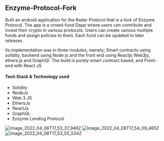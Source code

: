 
## Enzyme-Protocol-Fork

Built an android application for the Radar Protocol that is a fork of Enzyme Protocol.
The app is a crowd-fund Dapp where users can contribute and invest their crypto in various protocols. 
Users can create various multiple funds and assign policies to them. 
Each fund can be updated to later releases. 

Its implementation was in three modules, namely; Smart contracts using solidity, backend using Node js and the front end using Reactjs Web3js, ethers.js and GraphQl. 
The build is purely smart contract based, and Front-end with React JS

#### Tech Stack & Technology used
- Solidity 
- NodeJs
- Web 3 JS
- EthersJs 
- ReactJs
- GraphQL
- Enzyme Lending Protocol 

![image_2022_04_08T17_53_37_946Z](https://user-images.githubusercontent.com/81178958/162495767-cf0da4d9-e140-47b0-8250-a0f66d6c6233.png)
![image_2022_04_08T17_54_09_465Z](https://user-images.githubusercontent.com/81178958/162495754-6c90f929-96aa-47ff-a74d-f97df7db58c8.png)
![image_2022_04_08T17_53_55_534Z](https://user-images.githubusercontent.com/81178958/162495763-f1290afe-ae58-4846-a32a-04b868f33fbe.png)
